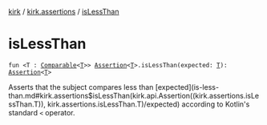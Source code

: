 [kirk](../index.md) / [kirk.assertions](index.md) / [isLessThan](./is-less-than.md)

# isLessThan

`fun <T : `[`Comparable`](https://kotlinlang.org/api/latest/jvm/stdlib/kotlin/-comparable/index.html)`<`[`T`](is-less-than.md#T)`>> `[`Assertion`](../kirk.api/-assertion/index.md)`<`[`T`](is-less-than.md#T)`>.isLessThan(expected: `[`T`](is-less-than.md#T)`): `[`Assertion`](../kirk.api/-assertion/index.md)`<`[`T`](is-less-than.md#T)`>`

Asserts that the subject compares less than [expected](is-less-than.md#kirk.assertions$isLessThan(kirk.api.Assertion((kirk.assertions.isLessThan.T)), kirk.assertions.isLessThan.T)/expected) according to Kotlin's
standard `<` operator.


